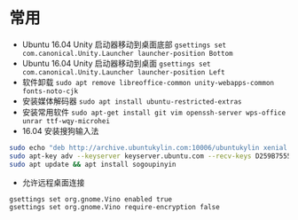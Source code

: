# 常用

- Ubuntu 16.04 Unity 启动器移动到桌面底部 `gsettings set com.canonical.Unity.Launcher launcher-position Bottom`
- Ubuntu 16.04 Unity 启动器移动到桌面 `gsettings set com.canonical.Unity.Launcher launcher-position Left`
- 软件卸载 `sudo apt remove libreoffice-common unity-webapps-common fonts-noto-cjk`
- 安装媒体解码器 `sudo apt install ubuntu-restricted-extras`
- 安装常用软件 `sudo apt-get install git vim openssh-server wps-office unrar ttf-wqy-microhei`
- 16.04 安装搜狗输入法 
```bash
sudo echo "deb http://archive.ubuntukylin.com:10006/ubuntukylin xenial main" > /etc/apt/sources.list.d/ubuntukylin.list
sudo apt-key adv --keyserver keyserver.ubuntu.com --recv-keys D259B7555E1D3C58
sudo apt update && apt install sogoupinyin  
```
- 允许远程桌面连接
```sh
gsettings set org.gnome.Vino enabled true
gsettings set org.gnome.Vino require-encryption false
```
